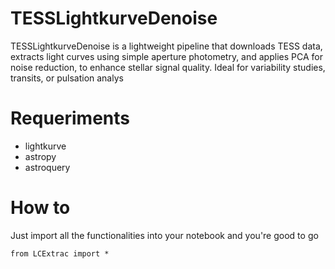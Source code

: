 # TESSLightkurveDenoise
TESSLightkurveDenoise is a lightweight pipeline that downloads TESS data, extracts light curves using simple aperture photometry, and applies PCA for noise reduction, to enhance stellar signal quality. Ideal for variability studies, transits, or pulsation analys

# Requeriments
- lightkurve
- astropy
- astroquery

# How to
Just import all the functionalities into your notebook and you're good to go

`from LCExtrac import *`
